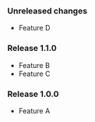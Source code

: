 ### Unreleased changes
* Feature D

### Release 1.1.0
* Feature B
* Feature C

### Release 1.0.0
* Feature A
